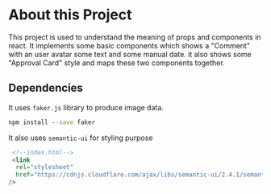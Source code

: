 # About this Project

This project is used to understand the meaning of props and components in react. It implements some basic components which shows a "Comment" with an user avatar some text and some manual date. it also shows some "Approval Card" style and maps these two components together.

## Dependencies

It uses `faker.js` library to produce image data.

````cmd
npm install --save faker
````

It also uses `semantic-ui` for styling purpose

````html
 <!--index.html-->
 <link
  rel="stylesheet"
  href="https://cdnjs.cloudflare.com/ajax/libs/semantic-ui/2.4.1/semantic.min.css"
/>
````
